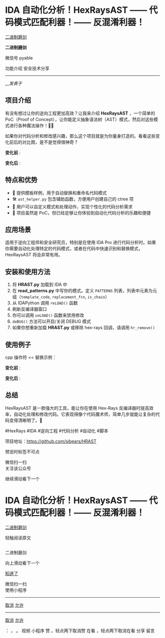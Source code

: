 #  IDA 自动化分析！HexRaysAST —— 代码模式匹配利器！—— 反混淆利器！

[ 二进制磨剑 ](javascript:void\(0\);)

**二进制磨剑** ![]()

微信号 pyable

功能介绍 安全技术分享

____

___发表于_

## 项目介绍

有没有想过让你的逆向工程更加高效？让我来介绍 **HexRaysAST** ，一个简单的 PoC（Proof of
Concept），让你能定义抽象语法树（AST）模式，然后对这些模式进行各种魔法操作！🧙‍♂️

如果你对代码分析和修改感兴趣，那么这个项目就是为你量身打造的。看看这些变化前后的对比图，是不是觉得很神奇？

 **变化前** :![]()

 **变化后** :![]()

## 特点和优势

  * 📝 提供模板样例，用于自动替换和重命名代码模式
  * 🛠️ `ast_helper.py` 包含辅助函数，方便用户创建自己的 ctree 项
  * 🧩 用户可以自定义模式和处理动作，实现个性化的代码分析需求
  * 🚀 项目虽然是 PoC，但已经足够让你体验到自动化代码分析的乐趣和便捷

## 应用场景

适用于逆向工程师和安全研究员，特别是在使用 IDA Pro
进行代码分析时。如果你需要自动化处理特定的代码模式，或者在代码中快速识别和替换模式，HexRaysAST 将会非常有用。

## 安装和使用方法

  1. 将 **HRAST.py** 加载到 IDA 中
  2. 在 **read_patterns.py** 中写你的模式。定义 `PATTERNS` 列表，列表中元素为元组（`template_code`, `replacement_fcn`, `is_chain`）
  3. 从 IDAPython 调用 `reLOAD()` 函数
  4. 刷新反编译器窗口
  5. 你可以调用 `unLOAD()` 函数来禁用修改
  6. `deBUG()` 方法可以开启/关闭 DEBUG 模式
  7. 如果你想重新加载 **HRAST.py** 或移除 hex-rays 回调，请调用 `hr_remove()`

## 使用例子

cpp 操作符 << 替换示例：

 **变化前** :![]()

 **变化后** :![]()

## 总结

HexRaysAST 是一款强大的工具，能让你在使用 Hex-Rays
反编译器时提高效率，自动化处理和修改代码。它表现得像个代码魔术师，简单几步就能让复杂的代码变得清晰明了。🔮

#HexRays #IDA #逆向工程 #代码分析 #自动化 #脚本

项目地址：https://github.com/sibears/HRAST

  

预览时标签不可点

微信扫一扫  
关注该公众号

继续滑动看下一个

# IDA 自动化分析！HexRaysAST —— 代码模式匹配利器！—— 反混淆利器！

[ 二进制磨剑 ](javascript:void\(0\);)

轻触阅读原文

![]()

二进制磨剑

向上滑动看下一个

[知道了](javascript:;)

微信扫一扫  
使用小程序

****

[取消](javascript:void\(0\);) [允许](javascript:void\(0\);)

****

[取消](javascript:void\(0\);) [允许](javascript:void\(0\);)

： ， 。   视频 小程序 赞 ，轻点两下取消赞 在看 ，轻点两下取消在看 分享 留言

